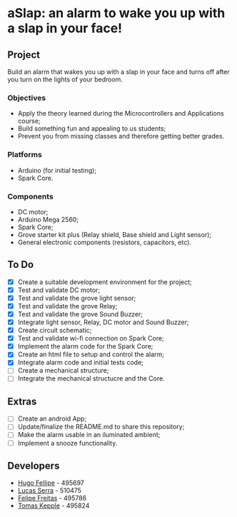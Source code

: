 aSlap: an alarm to wake you up with a slap in your face!
===============================================

## Project
Build an alarm that wakes you up with a slap in your face and turns off after you turn on the lights of your bedroom.

### Objectives
- Apply the theory learned during the Microcontrollers and Applications course;
- Build something fun and appealing to us students;
- Prevent you from missing classes and therefore getting better grades.

### Platforms
- Arduino (for initial testing);
- Spark Core.

### Components
- DC motor;
- Arduino Mega 2560;
- Spark Core;
- Grove starter kit plus (Relay shield, Base shield and Light sensor);
- General electronic components (resistors, capacitors, etc).

## To Do
- [X] Create a suitable development environment for the project;
- [X] Test and validate DC motor;
- [X] Test and validate the grove light sensor;
- [X] Test and validate the grove Relay;
- [X] Test and validate the grove Sound Buzzer;
- [X] Integrate light sensor, Relay, DC motor and Sound Buzzer;
- [X] Create circuit schematic;
- [X] Test and validate wi-fi connection on Spark Core;
- [X] Implement the alarm code for the Spark Core;
- [X] Create an html file to setup and control the alarm;
- [X] Integrate alarm code and initial tests code;
- [ ] Create a mechanical structure;
- [ ] Integrate the mechanical structucre and the Core.

## Extras
- [ ] Create an android App;
- [ ] Update/finalize the README.md to share this repository;
- [ ] Make the alarm usable in an iluminated ambient;
- [ ] Implement a snooze functionality.

## Developers
- [Hugo Fellipe](https://github.com/Hugo-cruz)   - 495697
- [Lucas Serra](https://github.com/LucasSerra) - 510475
- [Felipe Freitas](https://github.com/prepilef) - 495786
- [Tomas Kepple](https://github.com/tomaskb)   - 495824
